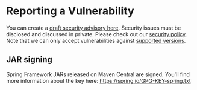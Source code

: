 # Reporting a Vulnerability

You can create a [draft security advisory here](https://github.com/spring-projects/security-advisories/security/advisories/new).
Security issues must be disclosed and discussed in private. Please check out our [security policy](https://spring.io/security-policy).
Note that we can only accept vulnerabilities against [supported versions](https://spring.io/projects/spring-framework#support).

## JAR signing

Spring Framework JARs released on Maven Central are signed.
You'll find more information about the key here: https://spring.io/GPG-KEY-spring.txt

